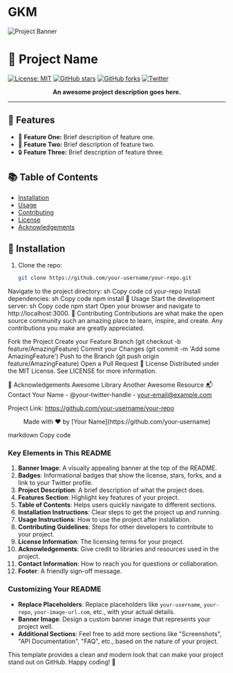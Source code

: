 # GKM
![Project Banner](https://your-image-url.com/banner.png)

# 🚀 Project Name

[![License: MIT](https://img.shields.io/badge/License-MIT-blue.svg)](https://opensource.org/licenses/MIT)
[![GitHub stars](https://img.shields.io/github/stars/your-username/your-repo.svg)](https://github.com/your-username/your-repo/stargazers)
[![GitHub forks](https://img.shields.io/github/forks/your-username/your-repo.svg)](https://github.com/your-username/your-repo/network)
[![Twitter](https://img.shields.io/twitter/url/https/twitter.com/your-twitter-handle.svg?style=social&label=Follow%20%40your-twitter-handle)](https://twitter.com/your-twitter-handle)

<p align="center">
  <b>An awesome project description goes here.</b>
</p>

---

## 🌟 Features

- 🚀 **Feature One:** Brief description of feature one.
- 🎉 **Feature Two:** Brief description of feature two.
- 🔒 **Feature Three:** Brief description of feature three.

## 📚 Table of Contents

- [Installation](#installation)
- [Usage](#usage)
- [Contributing](#contributing)
- [License](#license)
- [Acknowledgements](#acknowledgements)

## 🔧 Installation

1. Clone the repo:
   ```sh
   git clone https://github.com/your-username/your-repo.git
Navigate to the project directory:
sh
Copy code
cd your-repo
Install dependencies:
sh
Copy code
npm install
🚀 Usage
Start the development server:
sh
Copy code
npm start
Open your browser and navigate to http://localhost:3000.
🤝 Contributing
Contributions are what make the open source community such an amazing place to learn, inspire, and create. Any contributions you make are greatly appreciated.

Fork the Project
Create your Feature Branch (git checkout -b feature/AmazingFeature)
Commit your Changes (git commit -m 'Add some AmazingFeature')
Push to the Branch (git push origin feature/AmazingFeature)
Open a Pull Request
📜 License
Distributed under the MIT License. See LICENSE for more information.

🙏 Acknowledgements
Awesome Library
Another Awesome Resource
📬 Contact
Your Name - @your-twitter-handle - your-email@example.com

Project Link: https://github.com/your-username/your-repo

<p align="center">
  Made with ❤️ by [Your Name](https://github.com/your-username)
</p>
markdown
Copy code

### Key Elements in This README

1. **Banner Image**: A visually appealing banner at the top of the README.
2. **Badges**: Informational badges that show the license, stars, forks, and a link to your Twitter profile.
3. **Project Description**: A brief description of what the project does.
4. **Features Section**: Highlight key features of your project.
5. **Table of Contents**: Helps users quickly navigate to different sections.
6. **Installation Instructions**: Clear steps to get the project up and running.
7. **Usage Instructions**: How to use the project after installation.
8. **Contributing Guidelines**: Steps for other developers to contribute to your project.
9. **License Information**: The licensing terms for your project.
10. **Acknowledgements**: Give credit to libraries and resources used in the project.
11. **Contact Information**: How to reach you for questions or collaboration.
12. **Footer**: A friendly sign-off message.

### Customizing Your README

- **Replace Placeholders**: Replace placeholders like `your-username`, `your-repo`, `your-image-url.com`, etc., with your actual details.
- **Banner Image**: Design a custom banner image that represents your project well.
- **Additional Sections**: Feel free to add more sections like "Screenshots", "API Documentation", "FAQ", etc., based on the nature of your project.

This template provides a clean and modern look that can make your project stand out on GitHub. Happy coding! 🚀
